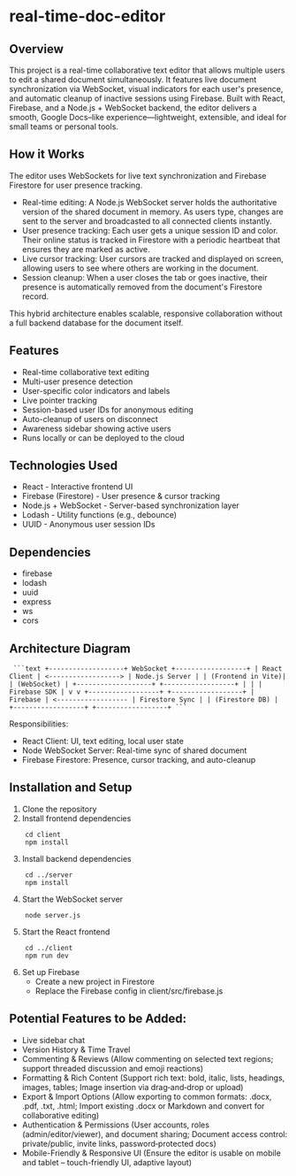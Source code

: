 # real-time-doc-editor

## Overview

This project is a real-time collaborative text editor that allows multiple users to edit a shared document simultaneously. It features live document synchronization via WebSocket, visual indicators for each user's presence, and automatic cleanup of inactive sessions using Firebase. Built with React, Firebase, and a Node.js + WebSocket backend, the editor delivers a smooth, Google Docs–like experience—lightweight, extensible, and ideal for small teams or personal tools.


## How it Works

The editor uses WebSockets for live text synchronization and Firebase Firestore for user presence tracking.

- Real-time editing: A Node.js WebSocket server holds the authoritative version of the shared document in memory. As users type, changes are sent to the server and broadcasted to all connected clients instantly.
- User presence tracking: Each user gets a unique session ID and color. Their online status is tracked in Firestore with a periodic heartbeat that ensures they are marked as active.
- Live cursor tracking: User cursors are tracked and displayed on screen, allowing users to see where others are working in the document.
- Session cleanup: When a user closes the tab or goes inactive, their presence is automatically removed from the document's Firestore record.

This hybrid architecture enables scalable, responsive collaboration without a full backend database for the document itself.


## Features

- Real-time collaborative text editing
- Multi-user presence detection
- User-specific color indicators and labels
- Live pointer tracking
- Session-based user IDs for anonymous editing
- Auto-cleanup of users on disconnect
- Awareness sidebar showing active users
- Runs locally or can be deployed to the cloud


## Technologies Used

- React - Interactive frontend UI
- Firebase (Firestore) - User presence & cursor tracking
- Node.js + WebSocket - Server-based synchronization layer
- Lodash - Utility functions (e.g., debounce)
- UUID - Anonymous user session IDs


## Dependencies

- firebase
- lodash
- uuid
- express
- ws
- cors


## Architecture Diagram

<pre lang="text"><code> ```text +-------------------+ WebSocket +------------------+ | React Client | <------------------> | Node.js Server | | (Frontend in Vite)| | (WebSocket) | +-------------------+ +------------------+ | | | Firebase SDK | v v +------------------+ +------------------+ | Firebase | <------------------ | Firestore Sync | | (Firestore DB) | +------------------+ +------------------+ ``` </code></pre>

Responsibilities:
- React Client: UI, text editing, local user state
- Node WebSocket Server: Real-time sync of shared document
- Firebase Firestore: Presence, cursor tracking, and auto-cleanup


## Installation and Setup

1. Clone the repository
2. Install frontend dependencies
```
    cd client
    npm install
```
3. Install backend dependencies
```
    cd ../server
    npm install
```
4. Start the WebSocket server
```
    node server.js
```
5. Start the React frontend
```
    cd ../client
    npm run dev
```
6. Set up Firebase
    - Create a new project in Firestore
    - Replace the Firebase config in client/src/firebase.js


## Potential Features to be Added:

- Live sidebar chat
- Version History & Time Travel
- Commenting & Reviews (Allow commenting on selected text regions; support threaded discussion and emoji reactions)
- Formatting & Rich Content (Support rich text: bold, italic, lists, headings, images, tables; Image insertion via drag‑and‑drop or upload)
- Export & Import Options (Allow exporting to common formats: .docx, .pdf, .txt, .html; Import existing .docx or Markdown and convert for collaborative editing)
- Authentication & Permissions (User accounts, roles (admin/editor/viewer), and document sharing; Document access control: private/public, invite links, password‑protected docs)
- Mobile-Friendly & Responsive UI (Ensure the editor is usable on mobile and tablet – touch-friendly UI, adaptive layout)